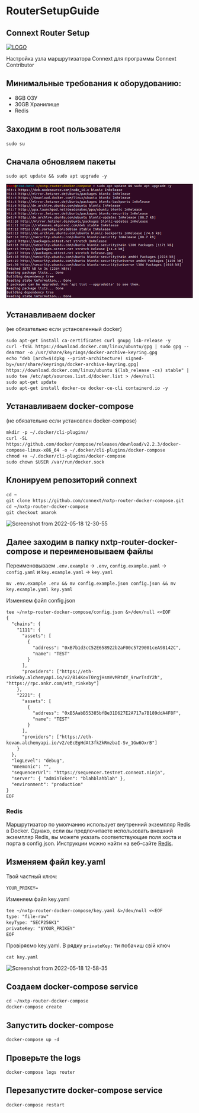 # RouterSetupGuide

## Connext Router Setup
[![LOGO](https://images.squarespace-cdn.com/content/v1/619f86b8de2c6f4f7fa201c0/8eaeca35-ccf3-495f-9e9a-19fbec796187/connext__Logo+%2B+WhiteText+MultiColor.png)](https://www.connext.network/)

Настройка узла маршрутизатора Connext для программы Connext Contributor

## Минимальные требования к оборудованию:
* 8GB ОЗУ
* 30GB Хранилище
* Redis

## Заходим в root пользователя
```
sudo su

```

## Cначала обновляем пакеты
```
sudo apt update && sudo apt upgrade -y

```
![Image text](https://github.com/cybernekit/RouterSetupGuide/blob/main/img/Screenshot%20from%202022-05-17%2016-49-11.png)
## Устанавливаем docker
(не обязательно если установленный docker)
```
sudo apt-get install ca-certificates curl gnupg lsb-release -y
curl -fsSL https://download.docker.com/linux/ubuntu/gpg | sudo gpg --dearmor -o /usr/share/keyrings/docker-archive-keyring.gpg
echo "deb [arch=$(dpkg --print-architecture) signed-by=/usr/share/keyrings/docker-archive-keyring.gpg] https://download.docker.com/linux/ubuntu $(lsb_release -cs) stable" | sudo tee /etc/apt/sources.list.d/docker.list > /dev/null
sudo apt-get update
sudo apt-get install docker-ce docker-ce-cli containerd.io -y

```
## Устанавливаем docker-compose
(не обязательно если установлен docker-compose)
```
mkdir -p ~/.docker/cli-plugins/
curl -SL https://github.com/docker/compose/releases/download/v2.2.3/docker-compose-linux-x86_64 -o ~/.docker/cli-plugins/docker-compose
chmod +x ~/.docker/cli-plugins/docker-compose
sudo chown $USER /var/run/docker.sock

```
## Клонируем репозиторий connext
```
cd ~
git clone https://github.com/connext/nxtp-router-docker-compose.git
cd ~/nxtp-router-docker-compose
git checkout amarok

```
![Screenshot from 2022-05-18 12-30-55](https://user-images.githubusercontent.com/59205554/169007548-ac8dfccb-7a60-4f13-b3ce-f595550d5fda.png)
## Далее заходим в папку nxtp-router-docker-compose и переименовываем файлы
Переименовываем ```.env.example``` -> ```.env```, ```config.example.yaml``` -> ```config.yaml``` и ```key.example.yaml``` -> ```key.yaml```
```
mv .env.example .env && mv config.example.json config.json && mv key.example.yaml key.yaml

```
Изменяем файл config.json
```
tee ~/nxtp-router-docker-compose/config.json &>/dev/null <<EOF
{
  "chains": {
    "1111": {
      "assets": [
        {
          "address": "0xB7b1d3cC52E658922b2aF00c5729001ceA98142C",
          "name": "TEST"
        }
      ],
      "providers": ["https://eth-rinkeby.alchemyapi.io/v2/Bi4KoxT0rgjHsmVvMRtdY_9rwrTsdY2h", "https://rpc.ankr.com/eth_rinkeby"]
    },
    "2221": {
      "assets": [
        {
          "address": "0xB5AabB55385bfBe31D627E2A717a7B189ddA4F8F",
          "name": "TEST"
        }
      ],
      "providers": ["https://eth-kovan.alchemyapi.io/v2/eEcEgHdAt3fkZkRmzbaI-Sv_1Gw6OxrB"]
    }
  },
  "logLevel": "debug",
  "mnemonic": "",
  "sequencerUrl": "https://sequencer.testnet.connext.ninja",
  "server": { "adminToken": "blahblahblah" },
  "environment": "production"
}
EOF

```
### Redis
Маршрутизатор по умолчанию использует внутренний экземпляр Redis в Docker. Однако, если вы предпочитаете использовать внешний экземпляр Redis, вы можете указать соответствующие поля хоста и порта в config.json. Инструкции можно найти на веб-сайте [Redis](https://redis.io/).

## Изменяем файл key.yaml
Твой частный ключ:
```
YOUR_PRIKEY=
```
Изменяем файл key.yaml
```
tee ~/nxtp-router-docker-compose/key.yaml &>/dev/null <<EOF
type: "file-raw"
keyType: "SECP256K1"
privateKey: "$YOUR_PRIKEY"
EOF

```
Провіряємо key.yaml.
В рядку ```privateKey:``` ти побачиш свій ключ
```
cat key.yaml

```
![Screenshot from 2022-05-18 12-58-35](https://user-images.githubusercontent.com/59205554/169013248-2a7c6bda-fc13-4528-8664-8e62af896b8f.png)


## Создаем docker-compose service
```
cd ~/nxtp-router-docker-compose
docker-compose create

```
## Запустить docker-compose
```
docker-compose up -d
```
## Проверьте the logs
```
docker-compose logs router
```
## Перезапустите docker-compose service
```
docker-compose restart
```
